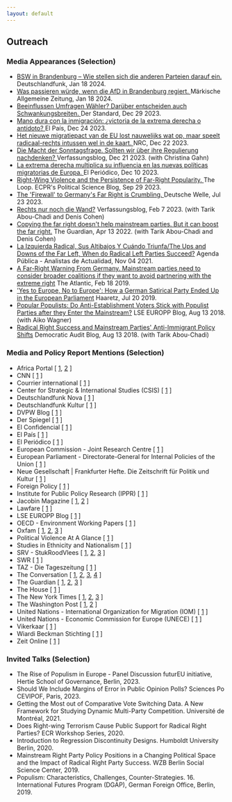 ```yaml
---
layout: default
---
```

<h2>Outreach</h2>


<h3>Media Appearances (Selection)</h3>


<ul>
<li><a href= "https://www.deutschlandfunk.de/bsw-in-brandenburg-wie-stellen-sich-die-anderen-parteien-darauf-ein-dlf-62ff33ed-100.html">BSW in Brandenburg – Wie stellen sich die anderen Parteien darauf ein. </a> <it>Deutschlandfunk</it>, Jan 18 2024.</li>

<li><a href= "https://www.maz-online.de/brandenburg/was-wuerde-passieren-wenn-die-afd-in-brandenburg-regiert-7Y2OOW6MQ5HYRFIAPKEZQ5TFZQ.html">Was passieren würde, wenn die AfD in Brandenburg regiert. </a> <it>Märkische Allgemeine Zeitung</it>, Jan 18 2024.</li>

<li><a href= "https://www.derstandard.de/story/3000000198650/beeinflussen-umfragen-waehler-darueber-entscheiden-auch-schwankungsbreiten">Beeinflussen Umfragen Wähler? Darüber entscheiden auch Schwankungsbreiten. </a> <it>Der Standard</it>, Dec 29 2023.</li>

<li><a href= "https://elpais.com/internacional/2023-12-24/mano-dura-con-la-inmigracion-victoria-de-la-extrema-derecha-o-antidoto.html">Mano dura con la inmigración: ¿victoria de la extrema derecha o antídoto? </a> <it>El País</it>, Dec 24 2023.</li>

<li><a href= "https://www.nrc.nl/nieuws/2023/12/22/het-nieuwe-migratiepact-van-de-eu-lost-nauwelijks-wat-op-maar-speelt-radicaal-rechts-intussen-wel-in-de-kaart-a4185182">Het nieuwe migratiepact van de EU lost nauwelijks wat op, maar speelt radicaal-rechts intussen wel in de kaart. </a> <it>NRC</it>, Dec 22 2023.</li>

<li><a href= "https://verfassungsblog.de/die-macht-der-sonntagsfrage/">Die Macht der Sonntagsfrage. Sollten wir über ihre Regulierung nachdenken? </a> <it>Verfassungsblog</it>, Dec 21 2023. (with Christina Gahn)</li>

<li><a href= "https://www.elperiodico.com/es/internacional/20231210/extrema-derecha-multiplica-influencia-nuevas-politicas-migratorias-europa-95571964">La extrema derecha multiplica su influencia en las nuevas políticas migratorias de Europa. </a> <it>El Periódico</it>, Dec 10 2023.</li>

<li><a href= "https://theloop.ecpr.eu/right-wing-violence-and-the-persistence-of-far-right-popularity/">Right-Wing Violence and the Persistence of Far-Right Popularity. </a> <it>The Loop. ECPR's Political Science Blog</it>, Sep 29 2023.</li>

<li><a href= "https://www.dw.com/en/why-copying-the-far-right-doesnt-work-for-mainstream-parties/a-66311564">The 'Firewall' to Germany's Far Right is Crumbling.  </a> <it>Deutsche Welle</it>, Jul 23 2023.</li>

<li><a href= "https://verfassungsblog.de/rechts-nur-noch-die-wand/">Rechts nur noch die Wand?</a> <it>Verfassungsblog</it>, Feb 7 2023. (with Tarik Abou-Chadi and Denis Cohen)</li>

<li><a href= "https://www.theguardian.com/world/commentisfree/2022/apr/13/copying-far-right-doesnt-help-mainstream-parties">Copying the far right doesn't help mainstream parties. But it can boost the far right.</a> <it>The Guardian</it>, Apr 13 2022. (with Tarik Abou-Chadi and Denis Cohen)</li>

<li><a href= "https://agendapublica.elpais.com/noticia/13514/izquierda-radical-sus-altibajos-cuando-triunfa">La Izquierda Radical, Sus Altibajos Y Cuándo Triunfa/The Ups and Downs of the Far Left, When do Radical Left Parties Succeed?</a> <it>Agenda Pública - Analistas de Actualidad</it>, Nov 04 2021.</li>

<li><a href= "https://www.theatlantic.com/international/archive/2020/02/germany-afd-angela-merkel-thuringia/606541/">A Far-Right Warning From Germany. Mainstream parties need to consider broader coalitions if they want to avoid partnering with the extreme right</a> <it>The Atlantic</it>, Feb 18 2019.</li>

<li><a href= "https://www.haaretz.com/world-news/2019-07-20/ty-article-magazine/.premium/how-a-german-satirical-party-ended-up-in-the-european-parliament/0000017f-e400-d38f-a57f-e65238570000">'Yes to Europe, No to Europe': How a German Satirical Party Ended Up in the European Parliament</a> <it>Haaretz</it>, Jul 20 2019.</li>

<li><a href= "https://blogs.lse.ac.uk/europpblog/2019/08/13/popular-populists-do-anti-establishment-voters-stick-with-populist-parties-after-they-enter-the-mainstream/">Popular Populists: Do Anti-Establishment Voters Stick with Populist Parties after they Enter the Mainstream?</a> <it>LSE EUROPP Blog</it>, Aug 13 2018. (with Aiko Wagner)</li>

<li><a href= "http://www.democraticaudit.com/2018/07/24/radical-right-success-and-mainstream-parties-anti-immigrant-policy-shifts/">Radical Right Success and Mainstream Parties' Anti-Immigrant Policy Shifts</a> <it>Democratic Audit Blog</it>, Aug 13 2018. (with Tarik Abou-Chadi)</li>

</ul>

<h3>Media and Policy Report Mentions (Selection)</h3>
        
<ul>
<li>
Africa Portal 
  [
  <a href= "https://africaportal.org/publication/sustaining-peace-harnessing-power-south-sudanese-women/">1</a>,
  <a href= "https://africaportal.org/publication/towards-gender-equal-peace-counting-women-meaningful-participation/">2</a>
  ]
</li>

<li>
CNN 
  [
  <a href= "https://edition.cnn.com/2019/10/22/opinions/marie-yovanovitch-launches-insurrection-hunt/index.html">1</a>
  ] 
</li>

<li>
Courrier international
  [
  <a href= "https://www.courrierinternational.com/article/route-des-balkans-l-espace-schengen-patit-de-la-crise-migratoire">1</a>
  ] 
</li>

<li>
Center for Strategic & International Studies (CSIS)
  [
  <a href= "https://www.csis.org/analysis/elevating-women-peacebuilders-amidst-covid-19">1</a>
  ]
</li>


<li>
Deutschlandfunk Nova
  [
  <a href= "https://ondemand-mp3.dradio.de/file/dradio/2022/04/21/deutschlandfunknova_mariupol_20220421_6d0efc11.mp3">1</a>
  ]
</li>

<li>
Deutschlandfunk Kultur 
  [
  <a href= "https://www.deutschlandfunkkultur.de/stimmenfang-am-rechten-rand-lohnt-sich-nicht-dlf-kultur-b8cde89c-100.html">1</a>
  ]
</li>

<li>
DVPW Blog
  [
  <a href= "https://www.dvpw.de/blog/schwaecht-eine-programmatische-annaeherung-der-unionsparteien-an-die-afd-den-wahlerfolg-der-rechtspopulisten-eher-nicht-ein-beitrag-von-marc-debus">1</a>
  ]
</li>

<li>
Der Spiegel
  [
  <a href="https://www.spiegel.de/wissenschaft/mensch/alternative-fuer-deutschland-politikstil-please-staerke-die-afd-a-a6a6b50c-2944-4674-acdc-446eff3f93d1">1</a>
  ]
</li>

<li>
El Confidencial 
  [
  <a href= "https://blogs.elconfidencial.com/espana/tribuna/2022-08-22/dos-revoluciones-preocupar-centroderecha_3478192">1</a>
  ]
</li>

<li>
El País 
  [
  <a href= "https://agendapublica.elpais.com/noticia/18704/amenaza-al-equilibrio-politico-aleman">1</a>
  ]
</li>

<li>
El Periódico 
  [
  <a href= "https://www.elperiodico.cat/ca/societat/20230618/guia-detectar-desmuntar-discurs-odi-88750605">1</a>
  ]
</li>  

<li>
European Commission - Joint Research Centre
  [
  <a href= "https://op.europa.eu/en/publication-detail/-/publication/ef4a0bc1-5763-11ee-9220-01aa75ed71a1">1</a>
  ]
</li>

<li>
European Parliament - Directorate-General for Internal Policies of the Union
  [
  <a href= "https://op.europa.eu/en/publication-detail/-/publication/4779627d-90ad-11e9-9369-01aa75ed71a1/language-en/format-PDF/source-127484602">1</a>
  ]
</li>

<li>
Neue Gesellschaft | Frankfurter Hefte. Die Zeitschrift für Politik und Kultur
  [
  <a href= "https://www.frankfurter-hefte.de/artikel/annaehern-oder-abgrenzen-3864/">1</a>
  ]
</li>

<li>
Foreign Policy 
  [
  <a href= "https://foreignpolicy.com/2023/11/01/the-far-right-is-winning-europes-immigration-debate/">1</a>
  ]
</li>

<li>
Institute for Public Policy Research (IPPR)
  [
  <a href= "https://www.ippr.org/research/publications/road-to-renewal">1</a>
  ]
</li>

<li>
Jacobin Magazine 
  [
  <a href= "https://jacobin.com/2022/05/denmark-far-right-vandalism-left-wing-artworks-situationists-jorn-asger-hard-line/">1</a>, 
  <a href="https://jacobin.de/artikel/wo-liegt-das-potenzial-einer-wagenknecht-partei-gruendung-linke-konservative-carsten-braband/">2</a>
  ]
</li>

<li>
Lawfare
  [
  <a href= "https://www.lawfaremedia.org/article/why-focus-gender-increases-national-security">1</a>
  ]
</li>

<li>
LSE EUROPP Blog 
  [
  <a href= "https://blogs.lse.ac.uk/europpblog/2021/07/08/there-is-little-evidence-european-integration-has-created-a-representation-gap-between-politicians-and-voters/">1</a>
  ]
</li>

<li>
OECD - Environment Working Papers
  [
  <a href= "https://www.oecd-ilibrary.org/environment/women-s-leadership-in-environmental-action_f0038d22-en">1</a>
  ]
</li>

<li>
Oxfam
  [
  <a href= "https://policy-practice.oxfam.org/resources/achieving-sustainable-development-goals-5-and-6-the-case-for-gender-transformat-620967/">1</a>,
  <a href= "https://policy-practice.oxfam.org/resources/the-gendered-impact-of-explosive-weapons-use-in-populated-areas-in-yemen-620909/">2</a>,
  <a href= "https://policy-practice.oxfam.org/resources/women-in-conflict-zones-620690/">3</a>
  ]
</li>

<li>
Political Violence At A Glance
  [
  <a href= "https://politicalviolenceataglance.org/2023/01/26/the-colombian-government-and-the-eln-rebels-are-negotiating-again-women-need-a-seat-at-the-table/">1</a>
  ]
</li>

<li>
Studies in Ethnicity and Nationalism
  [
  <a href= "https://senjournal.co.uk/2022/07/10/blog-post-nationalism-and-welfare-chauvinism-right-wing-populism-in-europe-and-the-2022-french-presidential-elections/">1</a>
  ]
</li>

<li>
SRV - StukRoodVlees
  [
  <a href= "https://stukroodvlees.nl/kiezer-steeds-meer-radicaal-rechts/">1</a>,
  <a href= "https://stukroodvlees.nl/open-deur-of-isoleren-imiteren/">2</a>,
  <a href= "https://stukroodvlees.nl/episode-120-the-clusterfk-of-the-mainstream-right-with-tarik-abou-chadi/">3</a>
  ]
</li>

<li>
SWR 
  [
  <a href= "https://www.swr.de/swraktuell/baden-wuerttemberg/mannheimer-studie-uebernahme-rechter-themen-staerkt-radikale-parteien-100.html">1</a>
  ]
</li>

<li>
TAZ - Die Tageszeitung 
  [
  <a href= "https://taz.de/Studie-zu-Wahlerfolgen-rechter-Parteien/!5849870/">1</a>
  ]
</li>

<li>
The Conversation 
  [
  <a href= "https://theconversation.com/the-exclusion-of-women-in-myanmar-politics-helped-fuel-the-military-coup-154701">1</a>,
  <a href="https://theconversation.com/women-play-a-critical-role-in-diplomacy-and-security-so-why-arent-more-in-positions-of-power-170875">2</a>,
  <a href="https://theconversation.com/why-men-overwhelmingly-wear-the-uns-blue-helmets-a-former-us-ambassador-explains-why-decades-of-recruiting-women-peacekeepers-has-had-little-effect-186683">3</a>,
  <a href="https://theconversation.com/when-russia-and-ukraine-eventually-restart-peace-talks-involving-women-or-not-could-be-a-key-factor-in-an-agreement-actually-sticking-189207">4</a>
  ]
</li>

<li>
The Guardian 
  [
  <a href= "https://www.theguardian.com/news/2019/may/14/why-copying-the-populist-right-isnt-going-to-save-the-left">1</a>,
  <a href= "https://www.theguardian.com/commentisfree/2022/jul/03/as-macron-does-quiet-deals-with-le-pen-the-far-right-has-france-in-its-grip">2</a>,
  <a href= "https://www.theguardian.com/world/2023/nov/26/far-right-normalised-mainstream-parties-geert-wilders-dutch">3</a>
  ] 
</li>

<li>
The House 
  [
  <a href= "https://www.politicshome.com/thehouse/article/professor-see-now-polling">1</a>
  ] 
</li>


<li>
The New York Times 
  [
  <a href= "https://www.nytimes.com/interactive/2019/06/26/opinion/sunday/republican-platform-far-right.html">1</a>,
  <a href= "https://www.nytimes.com/2023/02/08/opinion/germany-far-right-afd.html">2</a>,
  <a href= "https://www.nytimes.com/2023/12/05/opinion/climate-change-europe-conservatives.html">3</a>
  ]
</li>

<li>
The Washington Post 
  [
  <a href= "https://www.washingtonpost.com/opinions/2019/09/04/why-germany-europe-cant-afford-accommodate-radical-right/">1</a>, 
  <a href= "https://www.washingtonpost.com/politics/2021/07/15/countries-different-colombia-lebanon-lgbtq-advocates-are-helping-lead-protests-build-peace/">2</a>
  ]
</li>

<li>
United Nations - International Organization for Migration (IOM)
  [
  <a href= "https://publications.iom.int/system/files/pdf/wmr_2020.pdf">1</a>
  ]
</li>

<li>
United Nations - Economic Commission for Europe (UNECE)  
  [
  <a href= "https://unece.org/info/publications/pub/359183">1</a>
  ]
</li>

<li>
Vikerkaar
  [
  <a href= "https://www.vikerkaar.ee/archives/29872">1</a>
  ]
</li>

<li>
Wiardi Beckman Stichting
  [
  <a href= "https://wbs.nl/publicaties/economisch-links-groen-en-progressief#_ednref9">1</a>
  ]
</li>

<li>
Zeit Online 
  [
  <a href= "https://www.zeit.de/news/2022-04/21/studie-uebernahme-rechter-themen-staerkt-radikale-parteien">1</a>
  ]
</li>

</ul>





<h3>Invited Talks (Selection)</h3>
        
<ul>
<li>The Rise of Populism in Europe - Panel Discussion <it>futurEU initiative, Hertie School of Governance</it>, Berlin, 2023.</li>
<li>Should We Include Margins of Error in Public Opinion Polls? <it>Sciences Po CEVIPOF</it>, Paris, 2023.</li>
<li>Getting the Most out of Comparative Vote Switching Data. A New Framework for Studying Dynamic Multi-Party Competition. <it>Université de Montréal</it>, 2021.</li>
<li>Does Right-wing Terrorism Cause Public Support for Radical Right Parties? <it>ECR Workshop Series</it>, 2020.</li>
<li>Introduction to Regression Discontinuity Designs. <it>Humboldt University Berlin</it>, 2020.</li>
<li>Mainstream Right Party Policy Positions in a Changing Political Space and the Impact of Radical Right Party Success. <it>WZB Berlin Social Science Center, 2019.</it></li>
<li>Populism: Characteristics, Challenges, Counter-Strategies. <it>16. International Futures Program (DGAP), German Foreign Office, Berlin, 2019.</it></li>
</ul>

